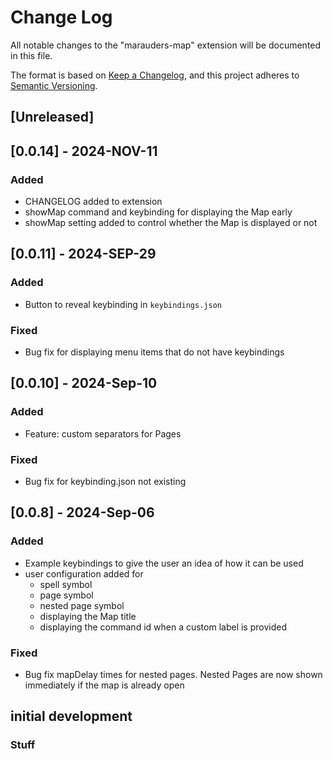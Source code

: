 # Change Log

All notable changes to the "marauders-map" extension will be documented in this file.

The format is based on [Keep a Changelog](https://keepachangelog.com/en/1.1.0/),
and this project adheres to [Semantic Versioning](https://semver.org/spec/v2.0.0.html).

## [Unreleased]



## [0.0.14] - 2024-NOV-11

### Added
   - CHANGELOG added to extension
   - showMap command and keybinding for displaying the Map early 
   - showMap setting added to control whether the Map is displayed or not

## [0.0.11] - 2024-SEP-29

### Added
   - Button to reveal keybinding in `keybindings.json`
### Fixed
   - Bug fix for displaying menu items that do not have keybindings

## [0.0.10] - 2024-Sep-10

### Added
   - Feature: custom separators for Pages
### Fixed
   - Bug fix for keybinding.json not existing


## [0.0.8] - 2024-Sep-06

### Added 
   - Example keybindings to give the user an idea of how it can be used
   - user configuration added for
      - spell symbol
      - page symbol
      - nested page symbol
      - displaying the Map title
      - displaying the command id when a custom label is provided
### Fixed   
   - Bug fix mapDelay times for nested pages. Nested Pages are now shown immediately if the map is already open

## initial development

### Stuff
